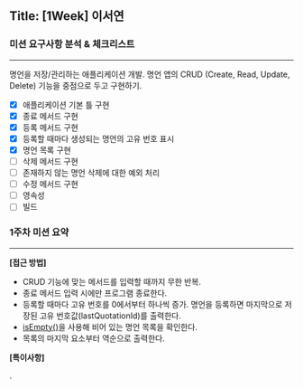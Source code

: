 ## Title: [1Week] 이서연

### 미션 요구사항 분석 & 체크리스트

---

명언을 저장/관리하는 애플리케이션 개발. 명언 앱의 CRUD (Create, Read, Update, Delete) 기능을 중점으로 두고 구현하기.

- [x] 애플리케이션 기본 틀 구현
- [x] 종료 메서드 구현
- [x] 등록 메서드 구현
- [x] 등록할 때마다 생성되는 명언의 고유 번호 표시
- [x] 명언 목록 구현
- [ ] 삭제 메서드 구현
- [ ] 존재하지 않는 명언 삭제에 대한 예외 처리
- [ ] 수정 메서드 구현
- [ ] 영속성
- [ ] 빌드

### 1주차 미션 요약

---

**[접근 방법]**

- CRUD 기능에 맞는 메서드를 입력할 때까지 무한 반복.
- 종료 메서드 입력 시에만 프로그램 종료한다.
- 등록할 때마다 고유 번호를 0에서부터 하나씩 증가. 명언을 등록하면 마지막으로 저장된 고유 번호값(lastQuotationId)를 출력한다.
- [isEmpty()](https://velog.io/@tus0926/JAVA-isEmpty-isBlank)을 사용해 비어 있는 명언 목록을 확인한다.
- 목록의 마지막 요소부터 역순으로 출력한다.

**[특이사항]**

.
